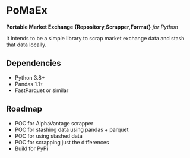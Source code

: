 # PoMaEx

**Portable Market Exchange {Repository,Scrapper,Format}** *for Python*

It intends to be a simple library to scrap market exchange data and stash that data locally.

## Dependencies

- Python 3.8+
- Pandas 1.1+
- FastParquet or similar

## Roadmap

- POC for AlphaVantage scrapper
- POC for stashing data using pandas + parquet
- POC for using stashed data
- POC for scrapping just the differences
- Build for PyPi
